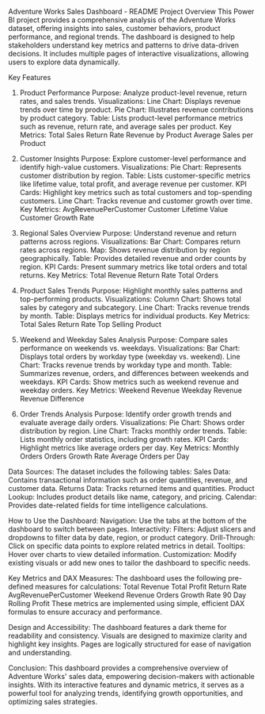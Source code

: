 Adventure Works Sales Dashboard - README
Project Overview
This Power BI project provides a comprehensive analysis of the Adventure Works dataset, 
offering insights into sales, customer behaviors, product performance, and regional trends. 
The dashboard is designed to help stakeholders understand key metrics and patterns to drive data-driven decisions. 
It includes multiple pages of interactive visualizations, allowing users to explore data dynamically.

Key Features
1. Product Performance
Purpose: Analyze product-level revenue, return rates, and sales trends.
Visualizations:
Line Chart: Displays revenue trends over time by product.
Pie Chart: Illustrates revenue contributions by product category.
Table: Lists product-level performance metrics such as revenue, return rate, and average sales per product.
Key Metrics:
Total Sales
Return Rate
Revenue by Product
Average Sales per Product

2. Customer Insights
Purpose: Explore customer-level performance and identify high-value customers.
Visualizations:
Pie Chart: Represents customer distribution by region.
Table: Lists customer-specific metrics like lifetime value, total profit, and average revenue per customer.
KPI Cards: Highlight key metrics such as total customers and top-spending customers.
Line Chart: Tracks revenue and customer growth over time.
Key Metrics:
AvgRevenuePerCustomer
Customer Lifetime Value
Customer Growth Rate

3. Regional Sales Overview
Purpose: Understand revenue and return patterns across regions.
Visualizations:
Bar Chart: Compares return rates across regions.
Map: Shows revenue distribution by region geographically.
Table: Provides detailed revenue and order counts by region.
KPI Cards: Present summary metrics like total orders and total returns.
Key Metrics:
Total Revenue
Return Rate
Total Orders

4. Product Sales Trends
Purpose: Highlight monthly sales patterns and top-performing products.
Visualizations:
Column Chart: Shows total sales by category and subcategory.
Line Chart: Tracks revenue trends by month.
Table: Displays metrics for individual products.
Key Metrics:
Total Sales
Return Rate
Top Selling Product

5. Weekend and Weekday Sales Analysis
Purpose: Compare sales performance on weekends vs. weekdays.
Visualizations:
Bar Chart: Displays total orders by workday type (weekday vs. weekend).
Line Chart: Tracks revenue trends by workday type and month.
Table: Summarizes revenue, orders, and differences between weekends and weekdays.
KPI Cards: Show metrics such as weekend revenue and weekday orders.
Key Metrics:
Weekend Revenue
Weekday Revenue
Revenue Difference

6. Order Trends Analysis
Purpose: Identify order growth trends and evaluate average daily orders.
Visualizations:
Pie Chart: Shows order distribution by region.
Line Chart: Tracks monthly order trends.
Table: Lists monthly order statistics, including growth rates.
KPI Cards: Highlight metrics like average orders per day.
Key Metrics:
Monthly Orders
Orders Growth Rate
Average Orders per Day

Data Sources:
The dataset includes the following tables:
Sales Data: Contains transactional information such as order quantities, revenue, and customer data.
Returns Data: Tracks returned items and quantities.
Product Lookup: Includes product details like name, category, and pricing.
Calendar: Provides date-related fields for time intelligence calculations.

How to Use the Dashboard:
Navigation: Use the tabs at the bottom of the dashboard to switch between pages.
Interactivity:
Filters: Adjust slicers and dropdowns to filter data by date, region, or product category.
Drill-Through: Click on specific data points to explore related metrics in detail.
Tooltips: Hover over charts to view detailed information.
Customization: Modify existing visuals or add new ones to tailor the dashboard to specific needs.

Key Metrics and DAX Measures:
The dashboard uses the following pre-defined measures for calculations:
Total Revenue
Total Profit
Return Rate
AvgRevenuePerCustomer
Weekend Revenue
Orders Growth Rate
90 Day Rolling Profit
These metrics are implemented using simple, efficient DAX formulas to ensure accuracy and performance.

Design and Accessibility:
The dashboard features a dark theme for readability and consistency.
Visuals are designed to maximize clarity and highlight key insights.
Pages are logically structured for ease of navigation and understanding.

Conclusion:
This dashboard provides a comprehensive overview of Adventure Works' sales data, 
empowering decision-makers with actionable insights. 
With its interactive features and dynamic metrics, 
it serves as a powerful tool for analyzing trends, identifying growth opportunities, and optimizing sales strategies.
